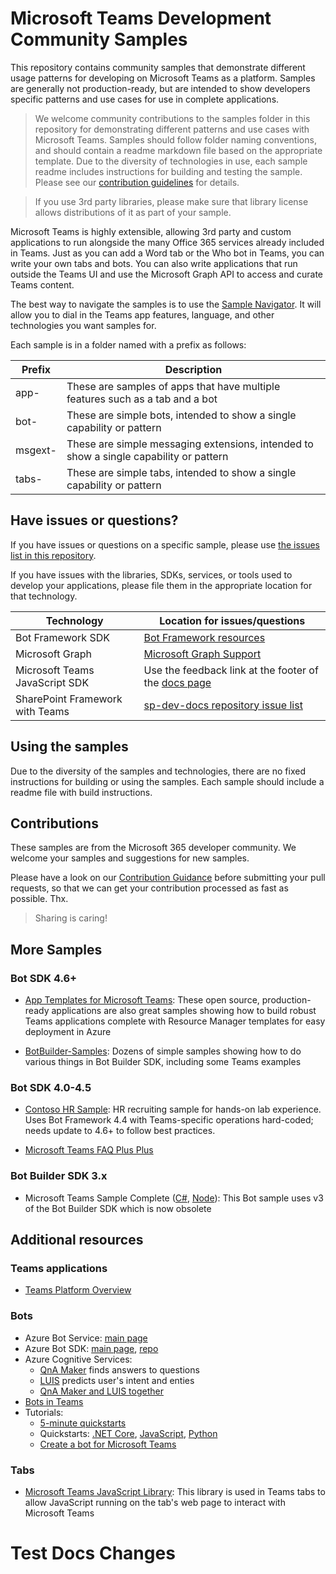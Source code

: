 # Microsoft Teams Development Community Samples

This repository contains community samples that demonstrate different usage patterns for developing on Microsoft Teams as a platform. Samples are generally not production-ready, but are intended to show developers specific patterns and use cases for use in complete applications.

> We welcome community contributions to the samples folder in this repository for demonstrating different patterns and use cases with Microsoft Teams. Samples should follow folder naming conventions, and should contain a readme markdown file based on the appropriate template. Due to the diversity of technologies in use, each sample readme includes instructions for building and testing the sample. Please see our [contribution guidelines](#) for details.

> If you use 3rd party libraries, please make sure that library license allows distributions of it as part of your sample.

Microsoft Teams is highly extensible, allowing 3rd party and custom applications to run alongside the many Office 365 services already included in Teams. Just as you can add a Word tab or the Who bot in Teams, you can write your own tabs and bots. You can also write applications that run outside the Teams UI and use the Microsoft Graph API to access and curate Teams content.

The best way to navigate the samples is to use the [Sample Navigator](https://pnp.github.io/sp-dev-fx-webparts/). It will allow you to dial in the Teams app features, language, and other technologies you want samples for.

Each sample is in a folder named with a prefix as follows:

| Prefix | Description |
| --- | --- |
| app- | These are samples of apps that have multiple features such as a tab and a bot |
| bot- | These are simple bots, intended to show a single capability or pattern |
| msgext- | These are simple messaging extensions, intended to show a single capability or pattern |
| tabs- | These are simple tabs, intended to show a single capability or pattern |

## Have issues or questions?

If you have issues or questions on a specific sample, please use [the issues list in this repository](#).

If you have issues with the libraries, SDKs, services, or tools used to develop your applications, please file them in the appropriate location for that technology.

| Technology | Location for issues/questions |
| --- | --- |
| Bot Framework SDK | [Bot Framework resources](https://docs.microsoft.com/en-us/azure/bot-service/bot-service-resources-links-help?view=azure-bot-service-4.0) |
| Microsoft Graph | [Microsoft Graph Support](https://developer.microsoft.com/en-us/graph/support)  |
| Microsoft Teams JavaScript SDK | Use the feedback link at the footer of the [docs page](https://docs.microsoft.com/en-us/javascript/api/overview/msteams-client?view=msteams-client-js-latest) |
| SharePoint Framework with Teams | [sp-dev-docs repository issue list](https://github.com/SharePoint/sp-dev-docs/issues) |

## Using the samples

Due to the diversity of the samples and technologies, there are no fixed instructions for building or using the samples. Each sample should include a readme file with build instructions.


## Contributions

These samples are from the Microsoft 365 developer community. We welcome your samples and suggestions for new samples. 

Please have a look on our [Contribution Guidance](./.github/CONTRIBUTING.md) before submitting your pull requests, so that we can get your contribution processed as fast as possible. Thx.

> Sharing is caring!

## More Samples

### Bot SDK 4.6+

* [App Templates for Microsoft Teams](https://docs.microsoft.com/en-us/microsoftteams/platform/samples/app-templates): These open source, production-ready applications are also great samples showing how to build robust Teams applications complete with Resource Manager templates for easy deployment in Azure

* [BotBuilder-Samples](https://github.com/microsoft/BotBuilder-Samples): Dozens of simple samples showing how to do various things in Bot Builder SDK, including some Teams examples

### Bot SDK 4.0-4.5

* [Contoso HR Sample](https://github.com/OfficeDev/msteams-sample-contoso-hr-talent-app): HR recruiting sample for hands-on lab experience. Uses Bot Framework 4.4 with Teams-specific operations hard-coded; needs update to 4.6+ to follow best practices.

* [Microsoft Teams FAQ Plus Plus](https://github.com/OfficeDev/microsoft-teams-faqplusplus-app/tree/master/Source)

### Bot Builder SDK 3.x

* Microsoft Teams Sample Complete ([C#](https://github.com/OfficeDev/microsoft-teams-sample-complete-csharp), [Node](https://github.com/OfficeDev/microsoft-teams-sample-complete-node)): This Bot sample uses v3 of the Bot Builder SDK which is now obsolete 


## Additional resources

### Teams applications

* [Teams Platform Overview](https://docs.microsoft.com/en-us/microsoftteams/platform/overview)


### Bots

* Azure Bot Service: [main page](https://azure.microsoft.com/en-us/services/bot-service/)
* Azure Bot SDK: [main page](https://dev.botframework.com/), [repo](https://github.com/microsoft/botframework-sdk)
* Azure Cognitive Services: 
    * [QnA Maker](https://www.qnamaker.ai/) finds answers to questions
    * [LUIS](https://www.luis.ai)  predicts user's intent and enties
    * [QnA Maker and LUIS together](https://docs.microsoft.com/en-us/azure/cognitive-services/qnamaker/tutorials/integrate-qnamaker-luis)
* [Bots in Teams](https://docs.microsoft.com/en-us/microsoftteams/platform/bots/what-are-bots)
* Tutorials: 
    * [5-minute quickstarts](https://docs.microsoft.com/en-us/azure/bot-service/?view=azure-bot-service-4.0#5-minute-quickstarts)
    * Quickstarts: [.NET Core](https://github.com/microsoft/BotBuilder-Samples/tree/master/samples/csharp_dotnetcore/57.teams-conversation-bot), [JavaScript](https://github.com/microsoft/BotBuilder-Samples/tree/master/samples/javascript_nodejs/57.teams-conversation-bot), [Python](https://github.com/microsoft/BotBuilder-Samples/tree/master/samples/python/57.teams-conversation-bot)
    * [Create a bot for Microsoft Teams](https://docs.microsoft.com/en-us/microsoftteams/platform/bots/how-to/create-a-bot-for-teams)

### Tabs

* [Microsoft Teams JavaScript Library](https://github.com/OfficeDev/BotBuilder-MicrosoftTeams): This library is used in Teams tabs to allow JavaScript running on the tab's web page to interact with Microsoft Teams

# Test Docs Changes